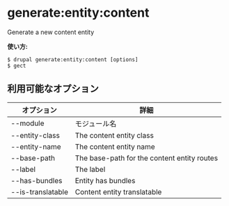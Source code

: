 # generate:entity:content
Generate a new content entity

**使い方:**
```
$ drupal generate:entity:content [options]
$ gect  
```

## 利用可能なオプション
オプション | 詳細
-------|-------------
--module | モジュール名
--entity-class | The content entity class
--entity-name | The content entity name
--base-path | The base-path for the content entity routes
--label | The label
--has-bundles | Entity has bundles
--is-translatable | Content entity translatable
